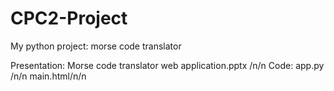 # CPC2-Project
My python project: morse code translator

Presentation: Morse code translator web application.pptx /n/n
Code: app.py /n/n
      main.html/n/n
